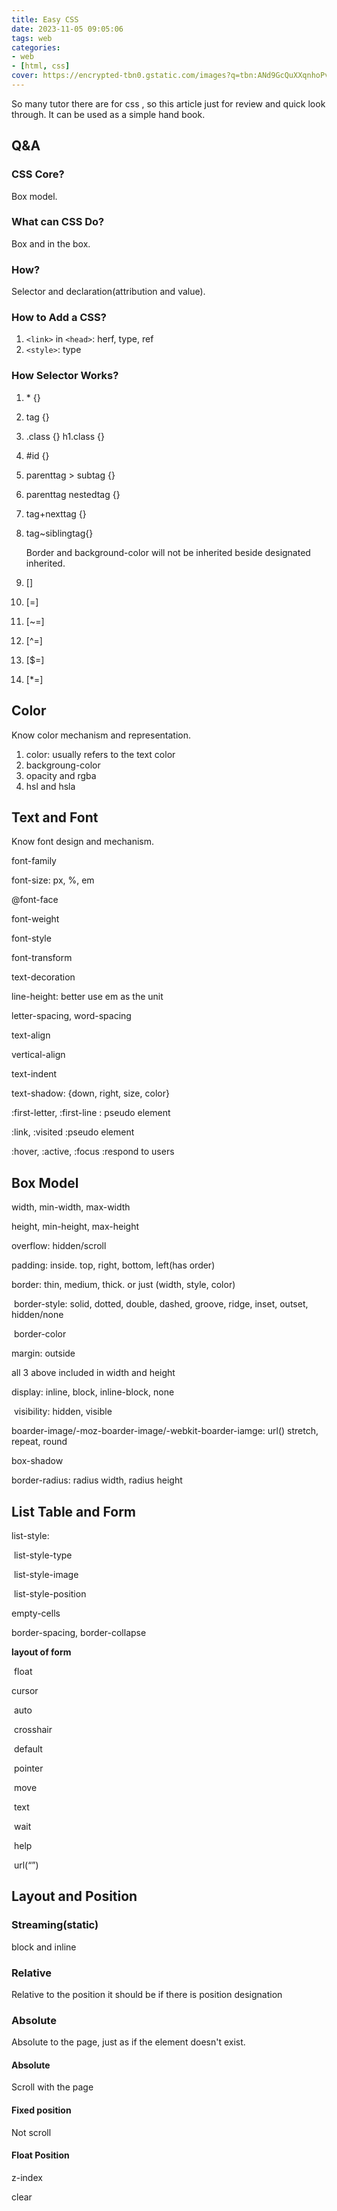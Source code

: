 ```yaml
---
title: Easy CSS
date: 2023-11-05 09:05:06
tags: web
categories:
- web
- [html, css]
cover: https://encrypted-tbn0.gstatic.com/images?q=tbn:ANd9GcQuXXqnhoPvHQ9kWgT-CuvhO1DJDMM4Bj3WkA&usqp=CAU
---
```


So many tutor there are for css , so this article just for review and quick look through. It can be used as a simple hand book.
<!-- more -->



## Q&A

### CSS Core?

Box model.

### What can CSS Do?

Box and in the box.

### How?

Selector and declaration(attribution and value).

### How to Add a CSS?

1. `<link>` in `<head>`: herf, type, ref
2. `<style>`: type

### How Selector Works?

1. \* {}

2. tag {}

3. .class {} h1.class {}

4. #id {}

5. parenttag > subtag {}

6. parenttag nestedtag {}

7. tag+nexttag {}

8. tag~siblingtag{}

   Border and background-color will not be inherited beside designated inherited.

9. []

10. [=]

11. [~=]

12. [^=]

13. [$=]

14. [*=]



## Color

Know color mechanism and representation.

1. color: usually refers to the text color
2. backgroung-color
3. opacity and rgba
4. hsl and hsla



## Text and Font

Know font design and mechanism.

font-family

font-size: px, %, em

@font-face

font-weight

font-style

font-transform

text-decoration

line-height: better use em as the unit

letter-spacing, word-spacing

text-align

vertical-align

text-indent

text-shadow: {down, right, size, color}

:first-letter, :first-line : pseudo element

:link, :visited :pseudo element

:hover, :active, :focus :respond to users



## Box Model

width, min-width, max-width

height, min-height, max-height

overflow: hidden/scroll

padding: inside. top, right, bottom, left(has order)

border: thin, medium, thick. or just (width, style, color)

​	border-style: solid, dotted, double, dashed, groove, ridge, inset, outset, hidden/none

​	border-color

margin: outside

all 3 above included in width and height

display: inline, block, inline-block, none

​		visibility: hidden, visible

boarder-image/-moz-boarder-image/-webkit-boarder-iamge: url() stretch, repeat, round

box-shadow

border-radius: radius width, radius height



## List Table and Form

list-style:

​	list-style-type

​	list-style-image

​	list-style-position

empty-cells

border-spacing, border-collapse

**layout of form**

​	float

cursor

​	auto

​	crosshair

​	default

​	pointer

​	move

​	text

​	wait

​	help

​	url(“”)





## Layout and Position

### Streaming(static)

block and inline

### Relative

Relative to the position it should be if there is position designation

### Absolute

Absolute to the page, just as if the element doesn't exist.

#### Absolute

Scroll with the page

#### Fixed position

Not scroll

#### Float Position

z-index

clear

